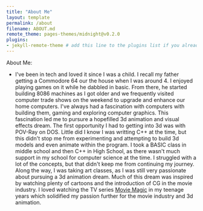 ```yaml
---
title: "About Me"
layout: template
permalink: /about
filename: ABOUT.md
remote_theme: pages-themes/midnight@v0.2.0
plugins:
- jekyll-remote-theme # add this line to the plugins list if you already have one
---
```


About Me:
- I've been in tech and loved it since I was a child. I recall my father getting a Commodore 64
  our the house when I was around 4. I enjoyed playing games on it while he dabbled in basic. 
  From there, he started building 8086 machines as I got older and we frequently visited 
  computer trade shows on the weekend to upgrade and enhance our home computers. I've always
  had a fascination with computers with building them, gaming and exploring computer graphics.
  This fascination led me to pursure a hopefilled 3d animation and visual effects dream. The
  first opportunity I had to getting into 3d was with POV-Ray on DOS. Little did I know I was
  writting C++ at the time, but this didn't stop me from experimenting and attempting to build
  3d models and even animate within the program. I took a BASIC class in middle school and
  then C++ in High School, as there wasn't much support in my school for computer science at
  the time. I struggled with a lot of the concepts, but that didn't keep me from continuing
  my journey. Along the way, I was taking art classes, as I was still very passionate about
  pursuing a 3d animation dream. Much of this dream was inspired by watching plenty of cartoons
  and the introduction of CG in the movie industry. I loved watching the TV series 
  [Movie Magic](https://www.imdb.com/title/tt0108865/) in my teenage years which solidified my 
  passion further for the movie industry and 3d animation.
